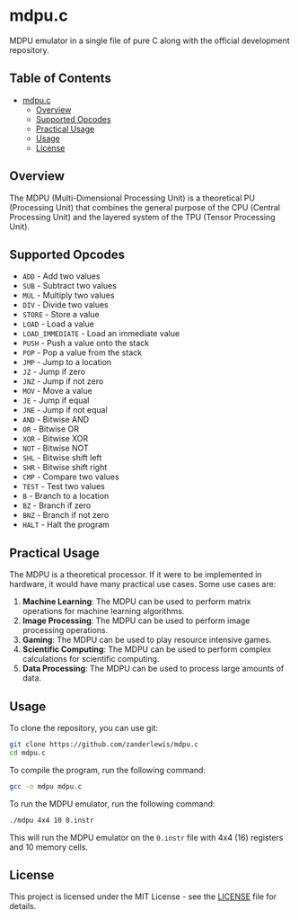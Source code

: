 # mdpu.c
MDPU emulator in a single file of pure C along with the official development repository.

## Table of Contents
- [mdpu.c](#mdpuc)
  - [Overview](#overview)
  - [Supported Opcodes](#supported-opcodes)
  - [Practical Usage](#practical-usage)
  - [Usage](#usage)
  - [License](#license)

## Overview
The MDPU (Multi-Dimensional Processing Unit) is a theoretical PU (Processing Unit) that combines the general purpose of the CPU (Central Processing Unit) and the layered system of the TPU (Tensor Processing Unit).

## Supported Opcodes
- `ADD` - Add two values
- `SUB` - Subtract two values
- `MUL` - Multiply two values
- `DIV` - Divide two values
- `STORE` - Store a value
- `LOAD` - Load a value
- `LOAD_IMMEDIATE` - Load an immediate value
- `PUSH` - Push a value onto the stack
- `POP` - Pop a value from the stack
- `JMP` - Jump to a location
- `JZ` - Jump if zero
- `JNZ` - Jump if not zero
- `MOV` - Move a value
- `JE` - Jump if equal
- `JNE` - Jump if not equal
- `AND` - Bitwise AND
- `OR` - Bitwise OR
- `XOR` - Bitwise XOR
- `NOT` - Bitwise NOT
- `SHL` - Bitwise shift left
- `SHR` - Bitwise shift right
- `CMP` - Compare two values
- `TEST` - Test two values
- `B` - Branch to a location
- `BZ` - Branch if zero
- `BNZ` - Branch if not zero
- `HALT` - Halt the program

## Practical Usage
The MDPU is a theoretical processor. If it were to be implemented in hardware, it would have many practical use cases. Some use cases are:

1. **Machine Learning**: The MDPU can be used to perform matrix operations for machine learning algorithms.
2. **Image Processing**: The MDPU can be used to perform image processing operations.
3. **Gaming**: The MDPU can be used to play resource intensive games.
4. **Scientific Computing**: The MDPU can be used to perform complex calculations for scientific computing.
5. **Data Processing**: The MDPU can be used to process large amounts of data.

## Usage
To clone the repository, you can use git:
```sh
git clone https://github.com/zanderlewis/mdpu.c
cd mdpu.c
```

To compile the program, run the following command:
```sh
gcc -o mdpu mdpu.c
```

To run the MDPU emulator, run the following command:
```sh
./mdpu 4x4 10 0.instr
```
This will run the MDPU emulator on the `0.instr` file with 4x4 (16) registers and 10 memory cells.

## License
This project is licensed under the MIT License - see the [LICENSE](LICENSE) file for details.
